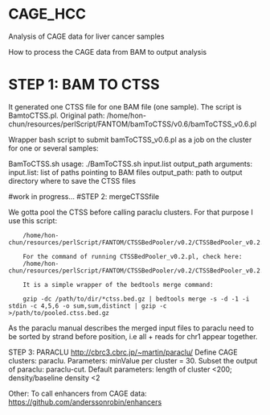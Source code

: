 # CAGE_HCC
Analysis of CAGE data for liver cancer samples

How to process the CAGE data from BAM to output analysis

# STEP 1: BAM TO CTSS
It generated one CTSS file for one BAM file (one sample). The script is BamtoCTSS.pl. 
Original path: /home/hon-chun/resources/perlScript/FANTOM/bamToCTSS/v0.6/bamToCTSS_v0.6.pl

Wrapper bash script to submit bamToCTSS_v0.6.pl as a job on the cluster for one or several samples:

BamToCTSS.sh
  usage: 
		./BamToCTSS.sh input.list output_path
  arguments: 
		input.list: list of paths pointing to BAM files
  	output_path: path to output directory where to save the CTSS files


#work in progress...
#STEP 2: mergeCTSSfile

We gotta pool the CTSS before calling paraclu clusters.
        For that purpose I use this script:

        /home/hon-chun/resources/perlScript/FANTOM/CTSSBedPooler/v0.2/CTSSBedPooler_v0.2.pl

        For the command of running CTSSBedPooler_v0.2.pl, check here:
        /home/hon-chun/resources/perlScript/FANTOM/CTSSBedPooler/v0.2/CTSSBedPooler_v0.2.cmd.log.txt

        It is a simple wrapper of the bedtools merge command:

        gzip -dc /path/to/dir/*ctss.bed.gz | bedtools merge -s -d -1 -i stdin -c 4,5,6 -o sum,sum,distinct | gzip -c >/path/to/pooled.ctss.bed.gz

As the paraclu manual describes the merged input files to paraclu need to be sorted by strand before position, i.e all + reads for chr1 appear together.


STEP 3: PARACLU
http://cbrc3.cbrc.jp/~martin/paraclu/
Define CAGE clusters: paraclu. Parameters: minValue per cluster = 30. Subset the output of paraclu: paraclu-cut. Default parameters: length of cluster <200; density/baseline density <2

Other: To call enhancers from CAGE data: https://github.com/anderssonrobin/enhancers
